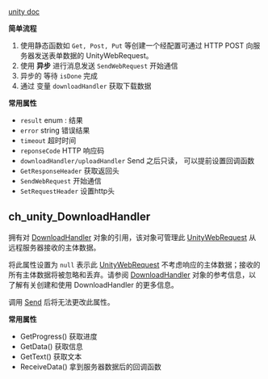 
[unity doc](https://docs.unity.cn/cn/2023.2/ScriptReference/Networking.UnityWebRequest.html)

**简单流程**

1. 使用静态函数如 `Get, Post, Put` 等创建一个经配置可通过 HTTP POST 向服务器发送表单数据的 UnityWebRequest。
2. 使用 **异步** 进行消息发送 `SendWebRequest` 开始通信
3.  异步的 等待  `isDone` 完成
4. 通过 变量 `downloadHandler` 获取下载数据

**常用属性**

- `result`  enum : 结果
- `error`  string  错误结果
- `timeout`  超时时间
- `reponseCode`  HTTP 响应码
- `downloadHandler/uploadHandler`  Send 之后只读， 可以提前设置回调函数
- `GetResponseHeader`   获取返回头
- `SendWebRequest`  开始通信
- `SetRequestHeader` 设置http头
## ch_unity_DownloadHandler

拥有对 [DownloadHandler](https://docs.unity.cn/cn/2023.2/ScriptReference/Networking.DownloadHandler.html) 对象的引用，该对象可管理此 [UnityWebRequest](https://docs.unity.cn/cn/2023.2/ScriptReference/Networking.UnityWebRequest.html) 从远程服务器接收的主体数据。

将此属性设置为 `null` 表示此 [UnityWebRequest](https://docs.unity.cn/cn/2023.2/ScriptReference/Networking.UnityWebRequest.html) 不考虑响应的主体数据；接收的所有主体数据将被忽略和丢弃。请参阅 [DownloadHandler](https://docs.unity.cn/cn/2023.2/ScriptReference/Networking.DownloadHandler.html) 对象的参考信息，以了解有关创建和使用 DownloadHandler 的更多信息。  
  
调用 [Send](https://docs.unity.cn/cn/2023.2/ScriptReference/Networking.UnityWebRequest.Send.html) 后将无法更改此属性。

**常用属性**

- GetProgress()  获取进度
- GetData() 获取信息
- GetText() 获取文本
- ReceiveData() 拿到服务器数据后的回调函数